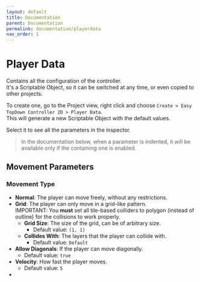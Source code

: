 ```yaml
---
layout: default
title: Documentation
parent: Documentation
permalink: documentation/playerdata
nav_order: 1
---
```


# Player Data
Contains all the configuration of the controller.  
It's a Scriptable Object, so it can be switched at any time, or even copied to other projects.

To create one, go to the Project view, right click and choose `Create > Easy TopDown Controller 2D > Player Data`.  
This will generate a new Scriptable Object with the default values.

Select it to see all the parameters in the inspector.

> In the documentation below, when a parameter is indented, it will be available only if the containing one is enabled.

## Movement Parameters
### Movement Type
- **Normal**: The player can move freely, without any restrictions.
- **Grid**: The player can only move in a grid-like pattern.  
  IMPORTANT: You **must** set all tile-based colliders to polygon (instead of outline) for the collisions to work properly.
  - **Grid Size**: The size of the grid, can be of arbitrary size.
    - Default value: `(1, 1)`
  - **Collides With**: The layers that the player can collide with.
    - Default value: `Default`
- **Allow Diagonals**: If the player can move diagonally.
  - Default value: `true`
- **Velocity**: How fast the player moves.
  - Default value: `5`
- 